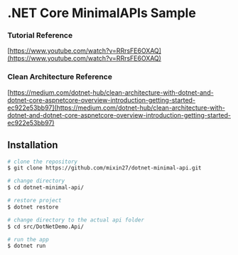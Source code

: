 # .NET Core MinimalAPIs Sample

### Tutorial Reference

[https://www.youtube.com/watch?v=RRrsFE6OXAQ](https://www.youtube.com/watch?v=RRrsFE6OXAQ)

### Clean Architecture Reference

[https://medium.com/dotnet-hub/clean-architecture-with-dotnet-and-dotnet-core-aspnetcore-overview-introduction-getting-started-ec922e53bb97](https://medium.com/dotnet-hub/clean-architecture-with-dotnet-and-dotnet-core-aspnetcore-overview-introduction-getting-started-ec922e53bb97)

## Installation

```bash
# clone the repository
$ git clone https://github.com/mixin27/dotnet-minimal-api.git

# change directory
$ cd dotnet-minimal-api/

# restore project
$ dotnet restore

# change directory to the actual api folder
$ cd src/DotNetDemo.Api/

# run the app
$ dotnet run

```
